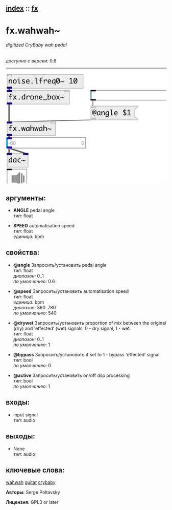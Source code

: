[index](index.html) :: [fx](category_fx.html)
---

# fx.wahwah~

###### digitized CryBaby wah pedal

*доступно с версии:* 0.6

---




[![example](../examples/img/fx.wahwah~.jpg)](../examples/pd/fx.wahwah~.pd)



## аргументы:

* **ANGLE**
pedal angle<br>
_тип:_ float<br>

* **SPEED**
automatisation speed<br>
_тип:_ float<br>
_единица:_ bpm<br>





## свойства:

* **@angle** 
Запросить/установить pedal angle<br>
_тип:_ float<br>
_диапазон:_ 0..1<br>
_по умолчанию:_ 0.6<br>

* **@speed** 
Запросить/установить automatisation speed<br>
_тип:_ float<br>
_единица:_ bpm<br>
_диапазон:_ 360..780<br>
_по умолчанию:_ 540<br>

* **@drywet** 
Запросить/установить proportion of mix between the original (dry) and &#39;effected&#39; (wet) signals. 0 -
dry signal, 1 - wet.<br>
_тип:_ float<br>
_диапазон:_ 0..1<br>
_по умолчанию:_ 1<br>

* **@bypass** 
Запросить/установить if set to 1 - bypass &#39;effected&#39; signal.<br>
_тип:_ bool<br>
_по умолчанию:_ 0<br>

* **@active** 
Запросить/установить on/off dsp processing<br>
_тип:_ bool<br>
_по умолчанию:_ 1<br>



## входы:

* input signal<br>
_тип:_ audio



## выходы:

* None<br>
_тип:_ audio



## ключевые слова:

[wahwah](keywords/wahwah.html)
[guitar](keywords/guitar.html)
[crybaby](keywords/crybaby.html)






**Авторы:** Serge Poltavsky




**Лицензия:** GPL3 or later





